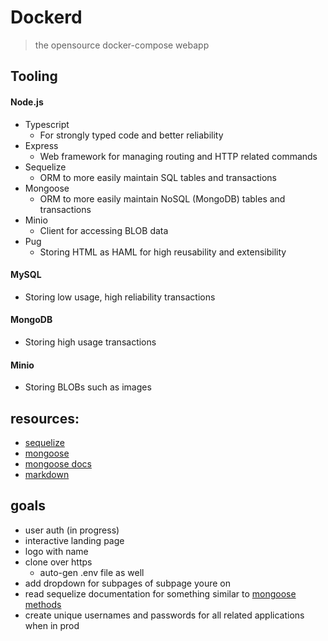 # Dockerd
> the opensource docker-compose webapp

## Tooling
#### Node.js
- Typescript
  - For strongly typed code and better reliability
- Express
  - Web framework for managing routing and HTTP related commands
- Sequelize
  - ORM to more easily maintain SQL tables and transactions
- Mongoose
  - ORM to more easily maintain NoSQL (MongoDB) tables and transactions
- Minio
  - Client for accessing BLOB data
- Pug
  - Storing HTML as HAML for high reusability and extensibility
#### MySQL
- Storing low usage, high reliability transactions
#### MongoDB
- Storing high usage transactions
#### Minio
- Storing BLOBs such as images

## resources:
 - [sequelize](https://blog.logrocket.com/using-sequelize-with-typescript/)
 - [mongoose](https://medium.com/swlh/typescript-with-mongoose-and-node-express-24073d51d2ee)
 - [mongoose docs](https://mongoosejs.com/docs/typescript/schemas.html)
 - [markdown](https://medium.com/geekculture/how-to-make-a-next-js-blog-with-markdown-and-typescript-1624a54f1b9e)

## goals
- user auth (in progress)
- interactive landing page
- logo with name
- clone over https
  - auto-gen .env file as well
- add dropdown for subpages of subpage youre on
- read sequelize documentation for something similar to [mongoose methods](https://mongoosejs.com/docs/typescript/statics-and-methods.html#methods)
- create unique usernames and passwords for all related applications when in prod